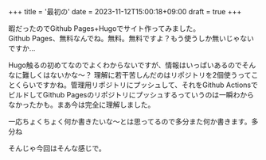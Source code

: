 +++
title = '最初の'
date = 2023-11-12T15:00:18+09:00
draft = true
+++

暇だったのでGithub Pages+Hugoでサイト作ってみました。  
Github Pages、無料なんでね。無料。無料ですよ？もう使うしか無いじゃないですか…  

Hugo触るの初めてなのでよくわからないですが、情報はいっぱいあるのでそんなに難しくはないかな～？
理解に若干苦しんだのはリポジトリを2個使うってことくらいですかね。管理用リポジトリにプッシュして、それをGithub ActionsでビルドしてGithub Pagesのリポジトリにプッシュするっていうのは一瞬わからなかったかも。まあ今は完全に理解しました。

一応ちょくちょく何か書きたいな～とは思ってるので多分また何か書きます。多分ね

そんじゃ今回はそんな感じで。
